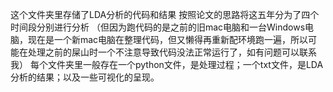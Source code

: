 这个文件夹里存储了LDA分析的代码和结果
按照论文的思路将这五年分为了四个时间段分别进行分析
（但因为跑代码的是之前的旧mac电脑和一台Windows电脑，现在是一个新mac电脑在整理代码，但又懒得再重新配环境跑一遍，所以可能在处理之前的屎山时一个不注意导致代码没法正常运行了，如有问题可以联系我）
每个文件夹里一般存在一个python文件，是处理过程；一个txt文件，是LDA分析的结果；以及一些可视化的呈现。
